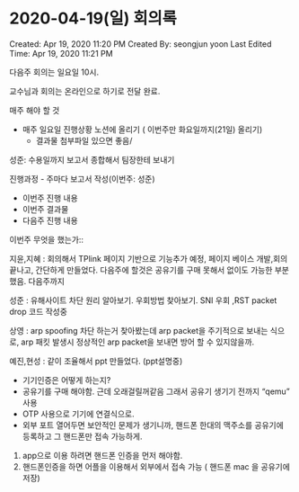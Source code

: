 # 2020-04-19(일) 회의록

Created: Apr 19, 2020 11:20 PM
Created By: seongjun yoon
Last Edited Time: Apr 19, 2020 11:21 PM

다음주 회의는 일요일 10시.

교수님과 회의는 온라인으로 하기로 전달 완료.

매주 해야 할 것

- 매주 일요일 진행상황 노션에 올리기 ( 이번주만 화요일까지(21일) 올리기)
    - 결과물 첨부파일 있으면 좋음/

성준: 수용일까지 보고서 종합해서 팀장한테 보내기

진행과정 - 주마다 보고서 작성(이번주: 성준)

- 이번주 진행 내용
- 이번주 결과물
- 다음주 진행 내용

이번주 무엇을 했는가::

지윤,지혜 : 회의해서 TPlink 페이지 기반으로 기능추가 예정, 페이지 베이스 개발,회의끝나고, 간단하게 만들었다. 다음주에 할것은 공유기를 구매 못해서 없이도 가능한 부분 했음. 다음주까지

성준 : 유해사이트 차단 원리 알아보기. 우회방법 찾아보기. SNI 우회 ,RST packet drop 코드 작성중

상영 : arp spoofing 차단 하는거 찾아봤는데 arp packet을 주기적으로 보내는 식으로, arp 패킷 발생시 정상적인 arp packet을 보내면 방어 할 수 있지않을까.

예진,현성 : 같이 조율해서 ppt 만들었다. (ppt설명중)

- 기기인증은 어떻게 하는지?
- 공유기를 구매 해야함. 근데 오래걸릴꺼같음 그래서 공유기 생기기 전까지 “qemu” 사용
- OTP 사용으로 기기에 연결식으로.
- 외부 포트 열어두면 보안적인 문제가 생기니까, 핸드폰 한대의 맥주소를 공유기에 등록하고 그 핸드폰만 접속 가능하게.
1. app으로 이용 하려면 핸드폰 인증을 먼저 해야함.
2. 핸드폰인증을 하면 어플을 이용해서 외부에서 접속 가능 ( 핸드폰 mac 을 공유기에 저장)